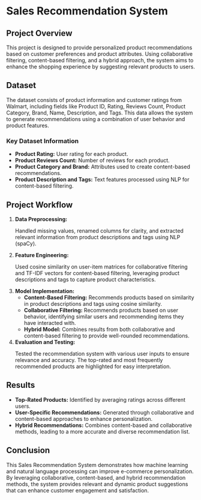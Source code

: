 <h1>Sales Recommendation System</h1>

<h2>Project Overview</h2>
<p>This project is designed to provide personalized product recommendations based on customer preferences and product attributes. Using collaborative filtering, content-based filtering, and a hybrid approach, the system aims to enhance the shopping experience by suggesting relevant products to users.</p>

<h2>Dataset</h2>
<p>The dataset consists of product information and customer ratings from Walmart, including fields like Product ID, Rating, Reviews Count, Product Category, Brand, Name, Description, and Tags. This data allows the system to generate recommendations using a combination of user behavior and product features.</p>

<h3>Key Dataset Information</h3>
<ul>
    <li><strong>Product Rating:</strong> User rating for each product.</li>
    <li><strong>Product Reviews Count:</strong> Number of reviews for each product.</li>
    <li><strong>Product Category and Brand:</strong> Attributes used to create content-based recommendations.</li>
    <li><strong>Product Description and Tags:</strong> Text features processed using NLP for content-based filtering.</li>
</ul>

<h2>Project Workflow</h2>
<ol>
    <li><strong>Data Preprocessing:</strong>
        <p>Handled missing values, renamed columns for clarity, and extracted relevant information from product descriptions and tags using NLP (spaCy).</p>
    </li>
    <li><strong>Feature Engineering:</strong>
        <p>Used cosine similarity on user-item matrices for collaborative filtering and TF-IDF vectors for content-based filtering, leveraging product descriptions and tags to capture product characteristics.</p>
    </li>
    <li><strong>Model Implementation:</strong>
        <ul>
            <li><strong>Content-Based Filtering:</strong> Recommends products based on similarity in product descriptions and tags using cosine similarity.</li>
            <li><strong>Collaborative Filtering:</strong> Recommends products based on user behavior, identifying similar users and recommending items they have interacted with.</li>
            <li><strong>Hybrid Model:</strong> Combines results from both collaborative and content-based filtering to provide well-rounded recommendations.</li>
        </ul>
    </li>
    <li><strong>Evaluation and Testing:</strong>
        <p>Tested the recommendation system with various user inputs to ensure relevance and accuracy. The top-rated and most frequently recommended products are highlighted for easy interpretation.</p>
    </li>
</ol>

<h2>Results</h2>
<ul>
    <li><strong>Top-Rated Products:</strong> Identified by averaging ratings across different users.</li>
    <li><strong>User-Specific Recommendations:</strong> Generated through collaborative and content-based approaches to enhance personalization.</li>
    <li><strong>Hybrid Recommendations:</strong> Combines content-based and collaborative methods, leading to a more accurate and diverse recommendation list.</li>
</ul>

<h2>Conclusion</h2>
<p>This Sales Recommendation System demonstrates how machine learning and natural language processing can improve e-commerce personalization. By leveraging collaborative, content-based, and hybrid recommendation methods, the system provides relevant and dynamic product suggestions that can enhance customer engagement and satisfaction.</p>

</body>
</html>
